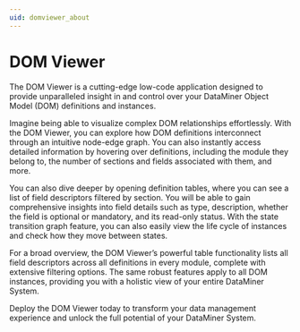 ```yaml
---
uid: domviewer_about
---
```


# DOM Viewer

The DOM Viewer is a cutting-edge low-code application designed to provide unparalleled insight in and control over your DataMiner Object Model (DOM) definitions and instances.

Imagine being able to visualize complex DOM relationships effortlessly. With the DOM Viewer, you can explore how DOM definitions interconnect through an intuitive node-edge graph. You can also instantly access detailed information by hovering over definitions, including the module they belong to, the number of sections and fields associated with them, and more.

You can also dive deeper by opening definition tables, where you can see a list of field descriptors filtered by section. You will be able to gain comprehensive insights into field details such as type, description, whether the field is optional or mandatory, and its read-only status. With the state transition graph feature, you can also easily view the life cycle of instances and check how they move between states.

For a broad overview, the DOM Viewer’s powerful table functionality lists all field descriptors across all definitions in every module, complete with extensive filtering options. The same robust features apply to all DOM instances, providing you with a holistic view of your entire DataMiner System.

Deploy the DOM Viewer today to transform your data management experience and unlock the full potential of your DataMiner System.
